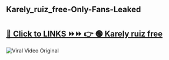 
 ## Karely_ruiz_free-Only-Fans-Leaked

# <h2><a href="https://clipsfans.com/Karely_ruiz_free&ref=git">🔗 Click to LINKS ⏩⏩ 👉 🟢 Karely ruiz free </a></h2>

<a href="https://clipsfans.com/Karely_ruiz_free&ref=git" rel="nofollow" data-target="animated-image.originalLink"><img src="https://i.ibb.co.com/xMMVF88/686577567.gif" alt="Viral Video Original" style="max-width: 100%; display: inline-block;" data-target="animated-image.originalImage"></a>
